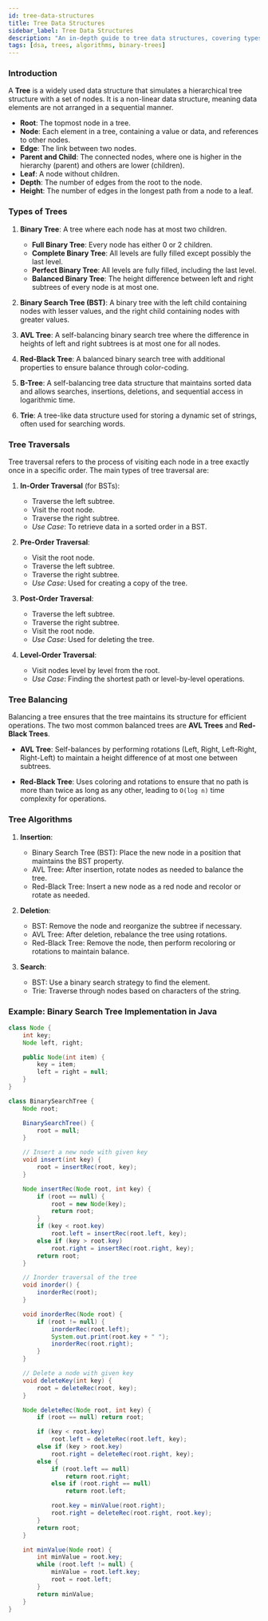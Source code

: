 ```yaml
---
id: tree-data-structures
title: Tree Data Structures
sidebar_label: Tree Data Structures
description: "An in-depth guide to tree data structures, covering types of trees, traversal methods, balancing, and algorithms with implementations."
tags: [dsa, trees, algorithms, binary-trees]
---
```


### Introduction

A **Tree** is a widely used data structure that simulates a hierarchical tree structure with a set of nodes. It is a non-linear data structure, meaning data elements are not arranged in a sequential manner.

- **Root**: The topmost node in a tree.
- **Node**: Each element in a tree, containing a value or data, and references to other nodes.
- **Edge**: The link between two nodes.
- **Parent and Child**: The connected nodes, where one is higher in the hierarchy (parent) and others are lower (children).
- **Leaf**: A node without children.
- **Depth**: The number of edges from the root to the node.
- **Height**: The number of edges in the longest path from a node to a leaf.

### Types of Trees

1. **Binary Tree**: A tree where each node has at most two children.
   - **Full Binary Tree**: Every node has either 0 or 2 children.
   - **Complete Binary Tree**: All levels are fully filled except possibly the last level.
   - **Perfect Binary Tree**: All levels are fully filled, including the last level.
   - **Balanced Binary Tree**: The height difference between left and right subtrees of every node is at most one.

2. **Binary Search Tree (BST)**: A binary tree with the left child containing nodes with lesser values, and the right child containing nodes with greater values.

3. **AVL Tree**: A self-balancing binary search tree where the difference in heights of left and right subtrees is at most one for all nodes.

4. **Red-Black Tree**: A balanced binary search tree with additional properties to ensure balance through color-coding.

5. **B-Tree**: A self-balancing tree data structure that maintains sorted data and allows searches, insertions, deletions, and sequential access in logarithmic time.

6. **Trie**: A tree-like data structure used for storing a dynamic set of strings, often used for searching words.

### Tree Traversals

Tree traversal refers to the process of visiting each node in a tree exactly once in a specific order. The main types of tree traversal are:

1. **In-Order Traversal** (for BSTs):
   - Traverse the left subtree.
   - Visit the root node.
   - Traverse the right subtree.
   - *Use Case*: To retrieve data in a sorted order in a BST.

2. **Pre-Order Traversal**:
   - Visit the root node.
   - Traverse the left subtree.
   - Traverse the right subtree.
   - *Use Case*: Used for creating a copy of the tree.

3. **Post-Order Traversal**:
   - Traverse the left subtree.
   - Traverse the right subtree.
   - Visit the root node.
   - *Use Case*: Used for deleting the tree.

4. **Level-Order Traversal**:
   - Visit nodes level by level from the root.
   - *Use Case*: Finding the shortest path or level-by-level operations.

### Tree Balancing

Balancing a tree ensures that the tree maintains its structure for efficient operations. The two most common balanced trees are **AVL Trees** and **Red-Black Trees**.

- **AVL Tree**: Self-balances by performing rotations (Left, Right, Left-Right, Right-Left) to maintain a height difference of at most one between subtrees.

- **Red-Black Tree**: Uses coloring and rotations to ensure that no path is more than twice as long as any other, leading to `O(log n)` time complexity for operations.

### Tree Algorithms

1. **Insertion**:
   - Binary Search Tree (BST): Place the new node in a position that maintains the BST property.
   - AVL Tree: After insertion, rotate nodes as needed to balance the tree.
   - Red-Black Tree: Insert a new node as a red node and recolor or rotate as needed.

2. **Deletion**:
   - BST: Remove the node and reorganize the subtree if necessary.
   - AVL Tree: After deletion, rebalance the tree using rotations.
   - Red-Black Tree: Remove the node, then perform recoloring or rotations to maintain balance.

3. **Search**:
   - BST: Use a binary search strategy to find the element.
   - Trie: Traverse through nodes based on characters of the string.

### Example: Binary Search Tree Implementation in Java

```java
class Node {
    int key;
    Node left, right;

    public Node(int item) {
        key = item;
        left = right = null;
    }
}

class BinarySearchTree {
    Node root;

    BinarySearchTree() {
        root = null;
    }

    // Insert a new node with given key
    void insert(int key) {
        root = insertRec(root, key);
    }

    Node insertRec(Node root, int key) {
        if (root == null) {
            root = new Node(key);
            return root;
        }
        if (key < root.key)
            root.left = insertRec(root.left, key);
        else if (key > root.key)
            root.right = insertRec(root.right, key);
        return root;
    }

    // Inorder traversal of the tree
    void inorder() {
        inorderRec(root);
    }

    void inorderRec(Node root) {
        if (root != null) {
            inorderRec(root.left);
            System.out.print(root.key + " ");
            inorderRec(root.right);
        }
    }

    // Delete a node with given key
    void deleteKey(int key) {
        root = deleteRec(root, key);
    }

    Node deleteRec(Node root, int key) {
        if (root == null) return root;

        if (key < root.key)
            root.left = deleteRec(root.left, key);
        else if (key > root.key)
            root.right = deleteRec(root.right, key);
        else {
            if (root.left == null)
                return root.right;
            else if (root.right == null)
                return root.left;

            root.key = minValue(root.right);
            root.right = deleteRec(root.right, root.key);
        }
        return root;
    }

    int minValue(Node root) {
        int minValue = root.key;
        while (root.left != null) {
            minValue = root.left.key;
            root = root.left;
        }
        return minValue;
    }
}
```